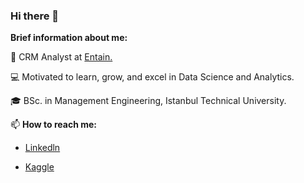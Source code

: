 ### Hi there 👋

**Brief information about me:**

🌱 CRM Analyst at [Entain.](https://entaingroup.com/)

💻 Motivated to learn, grow, and excel in Data Science and Analytics.

:mortar_board:	BSc. in Management Engineering, Istanbul Technical University.



📫  **How to reach me:**

* [Linkedln](https://www.linkedin.com/in/mursideyarkin/)

* [Kaggle](https://www.kaggle.com/mursideyarkin)
